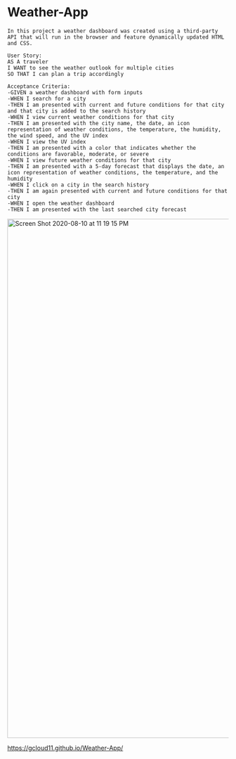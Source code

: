 # Weather-App
```
In this project a weather dashboard was created using a third-party API that will run in the browser and feature dynamically updated HTML and CSS.
```
```
User Story:
AS A traveler
I WANT to see the weather outlook for multiple cities
SO THAT I can plan a trip accordingly
```
```
Acceptance Criteria:
-GIVEN a weather dashboard with form inputs
-WHEN I search for a city
-THEN I am presented with current and future conditions for that city and that city is added to the search history
-WHEN I view current weather conditions for that city
-THEN I am presented with the city name, the date, an icon representation of weather conditions, the temperature, the humidity, the wind speed, and the UV index
-WHEN I view the UV index
-THEN I am presented with a color that indicates whether the conditions are favorable, moderate, or severe
-WHEN I view future weather conditions for that city
-THEN I am presented with a 5-day forecast that displays the date, an icon representation of weather conditions, the temperature, and the humidity
-WHEN I click on a city in the search history
-THEN I am again presented with current and future conditions for that city
-WHEN I open the weather dashboard
-THEN I am presented with the last searched city forecast
```
<img width="1181" alt="Screen Shot 2020-08-10 at 11 19 15 PM" src="https://user-images.githubusercontent.com/67169488/89856850-06769700-db60-11ea-874c-6c2fdfe341e6.png">

https://gcloud11.github.io/Weather-App/
